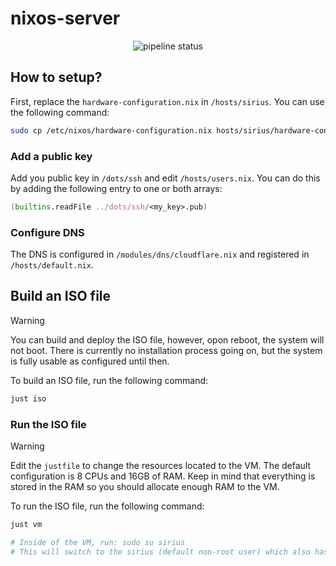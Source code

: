 # nixos-server

<div align="center">
    <img src="https://github.com/micartey/nixos-server/actions/workflows/nix.yml/badge.svg" alt="pipeline status">
</div>


## How to setup?

First, replace the `hardware-configuration.nix` in `/hosts/sirius`.
You can use the following command:

```bash
sudo cp /etc/nixos/hardware-configuration.nix hosts/sirius/hardware-configuration.nix
```

### Add a public key

Add you public key in `/dots/ssh` and edit `/hosts/users.nix`.
You can do this by adding the following entry to one or both arrays:

```nix
(builtins.readFile ../dots/ssh/<my_key>.pub)
```

### Configure DNS

The DNS is configured in `/modules/dns/cloudflare.nix` and registered in `/hosts/default.nix`.

## Build an ISO file

> [!WARNING]
> You can build and deploy the ISO file, however, opon reboot, the system will not boot.
> There is currently no installation process going on, but the system is fully usable as configured until then.

To build an ISO file, run the following command:

```bash
just iso
```

### Run the ISO file

> [!WARNING]
> Edit the `justfile` to change the resources located to the VM.
> The default configuration is 8 CPUs and 16GB of RAM.
> Keep in mind that everything is stored in the RAM so you should allocate enough RAM to the VM.

To run the ISO file, run the following command:

```bash
just vm

# Inside of the VM, run: sudo su sirius
# This will switch to the sirius (default non-root user) which also has home-manager configured
```
